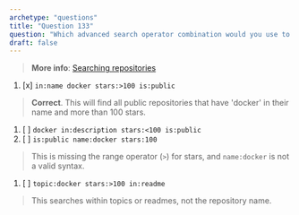 ```yaml
---
archetype: "questions"  
title: "Question 133"  
question: "Which advanced search operator combination would you use to find public repositories with more than 100 stars that mention 'docker' in their name?"  
draft: false  
---
```


> **More info**: [Searching repositories](https://docs.github.com/en/search-github/searching-on-github/searching-for-repositories)

1. [x] `in:name docker stars:>100 is:public`  
  > **Correct**. This will find all public repositories that have 'docker' in their name and more than 100 stars.  
1. [ ] `docker in:description stars:<100 is:public`  
1. [ ] `is:public name:docker stars:100`  
  > This is missing the range operator (`>`) for stars, and `name:docker` is not a valid syntax.  
1. [ ] `topic:docker stars:>100 in:readme`  
  > This searches within topics or readmes, not the repository name.  
